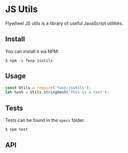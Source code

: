 # JS Utils

Flywheel JS utils is a library of useful JavaScript utilities.

## Install
You can install it via NPM:

```shell
$ npm -i fwsp-jsutils
```

## Usage

```javascript
const Utils = require('fwsp-jsutils');
let hash = Utils.stringHash('This is a test');
```

## Tests

Tests can be found in the `specs` folder.

```shell
$ npm test
```

## API


